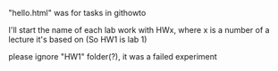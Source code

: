 "hello.html" was for tasks in githowto

I'll start the name of each lab work with HWx, where x is a number of a lecture it's based on (So HW1 is lab 1)

please ignore "HW1" folder(?), it was a failed experiment
